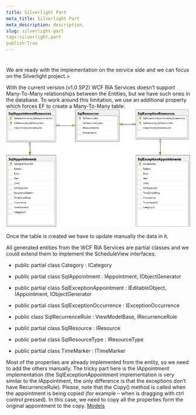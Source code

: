 ```yaml
---
title: Silverlight Part
meta_title: Silverlight Part
meta_description: description.
slug: silverlight-part
tags:silverlight,part
publish:True
---
```



# 

We are ready with the implementation on the service side and we can focus on the Silverlight project.>

With the current version (v1.0 SP2) WCF RIA Services doesn’t support Many-To-Many relationships between the Entities,
					but we have such ones in the database. To work around this limitation, we use an additional property which forces EF to create a
					Many-To-Many table:
				![radscheduleview populating with data Many To Many Workaround](images/radscheduleview_populating_with_data_Many_To_Many_Workaround.png)

Once the table is created we have to update manually the data in it.

All generated entities from the WCF RIA Services are partial classes and we could extend them to implement the ScheduleView interfaces:
      	

* public partial class Category : ICategory 

* public partial class SqlAppointment : IAppointment, IObjectGenerator<IRecurrenceRule> 

* public partial class SqlExceptionAppointment : IEditableObject, IAppointment, IObjectGenerator<IRecurrenceRule>

* public partial class SqlExceptionOccurrence : IExceptionOccurrence

* public class SqlRecurrenceRule : ViewModelBase, IRecurrenceRule

* public partial class SqlResource : IResource

* public partial class SqlResourceType : IResourceType

* public partial class TimeMarker : ITimeMarker

Most of the properties are already implemented from the entity, so we need to add the others manually. The tricky part here is the IAppointment implementation (the SqlExceptionAppointment implementation is very similar to the IAppointment, the only difference is that the exceptions don’t have RecurrenceRule). Please, note that the Copy() method is called when the appointment is being copied (for example – when is dragging with ctrl control pressed). In this case, we need to copy all the properties form the original appointment to the copy.
      	[Models]({{slug:models}})
